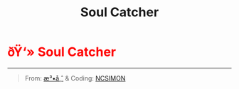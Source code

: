﻿---
lang: en-US
title: Soul Catcher
prev:
next:
---

# <font color="red">ðŸ‘» <b>Soul Catcher</b></font> <Badge text="Concealing" type="tip" vertical="middle"/>
---

> From: [æ³•å¸ˆ](https://space.bilibili.com/511107305) & Coding: [NCSIMON](https://github.com/NCSIMON)
